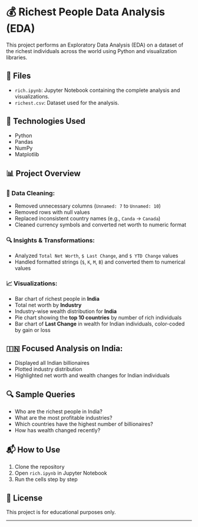 # 💰 Richest People Data Analysis (EDA)

This project performs an Exploratory Data Analysis (EDA) on a dataset of the richest individuals across the world using Python and visualization libraries.

## 📂 Files

- `rich.ipynb`: Jupyter Notebook containing the complete analysis and visualizations.
- `richest.csv`: Dataset used for the analysis.

## 🧰 Technologies Used

- Python
- Pandas
- NumPy
- Matplotlib

## 📊 Project Overview

### 🧹 Data Cleaning:
- Removed unnecessary columns (`Unnamed: 7` to `Unnamed: 10`)
- Removed rows with null values
- Replaced inconsistent country names (e.g., `Canda` → `Canada`)
- Cleaned currency symbols and converted net worth to numeric format

### 🔍 Insights & Transformations:
- Analyzed `Total Net Worth`, `$ Last Change`, and `$ YTD Change` values
- Handled formatted strings (`$`, `K`, `M`, `B`) and converted them to numerical values

### 📈 Visualizations:
- Bar chart of richest people in **India**
- Total net worth by **Industry**
- Industry-wise wealth distribution for **India**
- Pie chart showing the **top 10 countries** by number of rich individuals
- Bar chart of **Last Change** in wealth for Indian individuals, color-coded by gain or loss

## 🇮🇳 Focused Analysis on India:
- Displayed all Indian billionaires
- Plotted industry distribution
- Highlighted net worth and wealth changes for Indian individuals

## 🔍 Sample Queries
- Who are the richest people in India?
- What are the most profitable industries?
- Which countries have the highest number of billionaires?
- How has wealth changed recently?


## 📬 How to Use

1. Clone the repository
2. Open `rich.ipynb` in Jupyter Notebook
3. Run the cells step by step

## 📑 License

This project is for educational purposes only.

---

